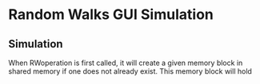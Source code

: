 # Random Walks GUI Simulation

## Simulation
When RWoperation is first called, it will create a given memory block in shared memory if one does not already exist.
This memory block will hold 

